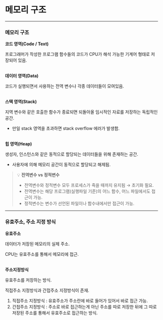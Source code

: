 # 메모리 구조

---

### 메모리 구조

**코드 영역(Code / Text)**

프로그래머가 작성한 프로그램 함수들의 코드가 CPU가 해석 가능한 기계어 형태로 저장되어 있음.
</br></br>

**데이터 영역(Data)**

코드가 실행되면서 사용하는 전역 변수나 각종 데이터들이 모여있음.
</br></br>

**스택 영역(Stack)**

지역 변수와 같은 호출한 함수가 종료되면 되돌아올 임시적인 자료를 저장하는 독립적인 공간.

- 만일 stack 영역을 초과하면 stack overflow 에러가 발생함.
</br></br>

**힙 영역(Heap)**

생성자, 인스턴스와 같은 동적으로 할당되는 데이터들을 위해 존재하는 공간.

- 사용자에 의해 메모리 공간이 동적으로 할당되고 해제됨.

> 💡 **전역변수 vs 정적변수**
>
> - 전역변수와 정적변수 모두 프로세스가 죽을 때까지 유지됨 → 초기화 필요.
> - 전역변수는 해당 프로그램(실행파일 기준)의 어느 함수, 어느 파일에서도 접근이 가능.
> - 정적변수는 변수가 선언된 파일이나 함수내에서만 접근이 가능.

---

### 유효주소, 주소 지정 방식

**유효주소**

데이터가 저장된 메모리의 실제 주소.

CPU는 유효주소를 통해서 메모리에 접근.
</br></br>

**주소지정방식**

유효주소를 저장하는 방식.

직접주소 지정방식과 간접주소 지정방식이 존재.

1. 직접주소 지정방식 : 유효주소가 주소란에 바로 들어가 있어서 바로 접근 가능.
2. 간접주소 지정방식 : 주소로 바로 접근하는게 아닌 주소를 따로 저장한 뒤에 그 따로 저장된 주소를 통해서 유효주소로 접근하는 방식.
